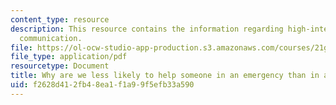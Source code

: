 ```yaml
---
content_type: resource
description: This resource contains the information regarding high-intermediate academic
  communication.
file: https://ol-ocw-studio-app-production.s3.amazonaws.com/courses/21g-213-high-intermediate-academic-communication-spring-2004/f2628d412fb48ea1f1a99f5efb33a590_MIT21G_213S04_bystander.pdf
file_type: application/pdf
resourcetype: Document
title: Why are we less likely to help someone in an emergency than in a non-emergency
uid: f2628d41-2fb4-8ea1-f1a9-9f5efb33a590
---
```

